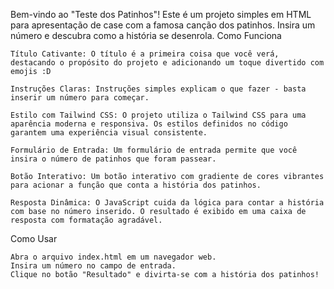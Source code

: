 Bem-vindo ao "Teste dos Patinhos"! Este é um projeto simples em HTML para apresentação de case com a famosa canção dos patinhos. Insira um número e descubra como a história se desenrola.
Como Funciona

    Título Cativante: O título é a primeira coisa que você verá, destacando o propósito do projeto e adicionando um toque divertido com emojis :D

    Instruções Claras: Instruções simples explicam o que fazer - basta inserir um número para começar.

    Estilo com Tailwind CSS: O projeto utiliza o Tailwind CSS para uma aparência moderna e responsiva. Os estilos definidos no código garantem uma experiência visual consistente.

    Formulário de Entrada: Um formulário de entrada permite que você insira o número de patinhos que foram passear.

    Botão Interativo: Um botão interativo com gradiente de cores vibrantes para acionar a função que conta a história dos patinhos.

    Resposta Dinâmica: O JavaScript cuida da lógica para contar a história com base no número inserido. O resultado é exibido em uma caixa de resposta com formatação agradável.

Como Usar

    Abra o arquivo index.html em um navegador web.
    Insira um número no campo de entrada.
    Clique no botão "Resultado" e divirta-se com a história dos patinhos!

